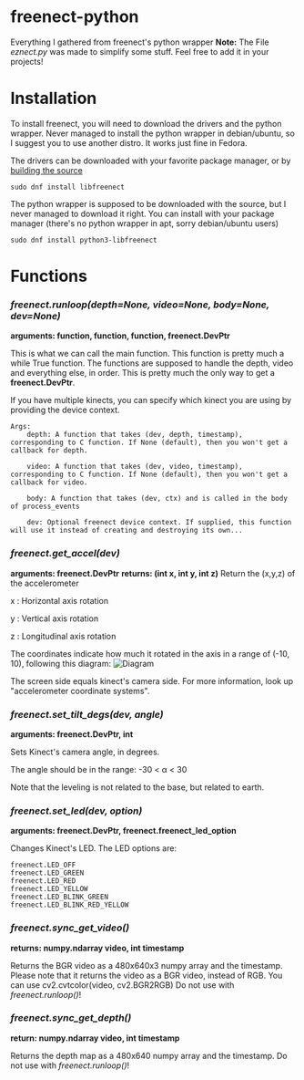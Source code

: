 # freenect-python
Everything I gathered from freenect's python wrapper
 **Note:** The File _eznect.py_ was made to simplify some stuff. Feel free to add it in your projects!

# Installation

To install freenect, you will need to download the drivers and the python wrapper. Never managed to install the python wrapper in debian/ubuntu, so I suggest you to use another distro. It works just fine in Fedora.

The drivers can be downloaded with your favorite package manager, or by [building the source](https://github.com/OpenKinect/libfreenect)

```
sudo dnf install libfreenect
```

The python wrapper is supposed to be downloaded with the source, but I never managed to download it right. You can install with your package manager (there's no python wrapper in apt, sorry debian/ubuntu users)

```
sudo dnf install python3-libfreenect
```

# Functions

### _freenect.runloop(depth=None, video=None, body=None, dev=None)_
**arguments: function, function, function, freenect.DevPtr**

This is what we can call the main function. This function is pretty much a while True function. The functions are supposed to handle the depth, video and everything else, in order. This is pretty much the only way to get a **freenect.DevPtr**.

If you have multiple kinects, you can specify which kinect you are using by providing the device context.

    Args:
        depth: A function that takes (dev, depth, timestamp), corresponding to C function. If None (default), then you won't get a callback for depth.

        video: A function that takes (dev, video, timestamp), corresponding to C function. If None (default), then you won't get a callback for video.

        body: A function that takes (dev, ctx) and is called in the body of process_events

        dev: Optional freenect device context. If supplied, this function will use it instead of creating and destroying its own...



### _freenect.get\_accel(dev)_
**arguments: freenect.DevPtr**
**returns: (int x, int y, int z)**
Return the (x,y,z) of the accelerometer

x : Horizontal axis rotation

y : Vertical axis rotation

z : Longitudinal axis rotation

The coordinates indicate how much it rotated in the axis in a range of (-10, 10), following this diagram:
![Diagram](https://www.mathworks.com/help/simulink/supportpkg/android_ref/simulinkandroidsupportpackage_galaxytab2_accelerometer.png)

The screen side equals kinect's camera side. For more information, look up "accelerometer coordinate systems".


### _freenect.set\_tilt\_degs(dev, angle)_
**arguments: freenect.DevPtr, int**

Sets Kinect's camera angle, in degrees.

The angle should be in the range: -30 < α < 30

Note that the leveling is not related to the base, but related to earth.


### _freenect.set\_led(dev, option)_
**arguments: freenect.DevPtr, freenect.freenect_led_option**

Changes Kinect's LED. The LED options are:

    freenect.LED_OFF
    freenect.LED_GREEN
    freenect.LED_RED
    freenect.LED_YELLOW
    freenect.LED_BLINK_GREEN 
    freenect.LED_BLINK_RED_YELLOW


### _freenect.sync\_get\_video()_
**returns: numpy.ndarray video, int timestamp**

Returns the BGR video as a 480x640x3 numpy array and the timestamp.
Please note that it returns the video as a BGR video, instead of RGB. You can use cv2.cvtcolor(video, cv2.BGR2RGB)
Do not use with _freenect.runloop()_!

### _freenect.sync\_get\_depth()_
**return: numpy.ndarray video, int timestamp**

Returns the depth map as a 480x640 numpy array and the timestamp.
Do not use with _freenect.runloop()_!